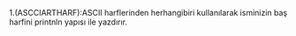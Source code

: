 1.(ASCCIARTHARF):ASCII harflerinden herhangibiri kullanılarak isminizin baş harfini printnln yapısı ile yazdırır.
